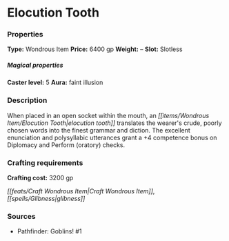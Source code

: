 ﻿---
Title: "Elocution Tooth"
Type: "Wondrous Item"
Price: "6400 gp"
Weight: "–"
Slot: "Slotless"
Caster level: "5"
Aura: "faint illusion"
Description: |
  "When placed in an open socket within the mouth, an _elocution tooth_ translates the wearer's crude, poorly chosen words into the finest grammar and diction. The excellent enunciation and polysyllabic utterances grant a +4 competence bonus on Diplomacy and Perform (oratory) checks."
Crafting cost: "3200 gp"
Sources: "['Pathfinder: Goblins! #1']"
---

# Elocution Tooth

### Properties

**Type:** Wondrous Item **Price:** 6400 gp **Weight:** – **Slot:** Slotless

##### Magical properties

**Caster level:** 5 **Aura:** faint illusion

### Description

When placed in an open socket within the mouth, an _[[items/Wondrous Item/Elocution Tooth|elocution tooth]]_ translates the wearer's crude, poorly chosen words into the finest grammar and diction. The excellent enunciation and polysyllabic utterances grant a +4 competence bonus on Diplomacy and Perform (oratory) checks.

### Crafting requirements

**Crafting cost:** 3200 gp

_[[feats/Craft Wondrous Item|Craft Wondrous Item]]_, _[[spells/Glibness|glibness]]_

### Sources

* Pathfinder: Goblins! #1